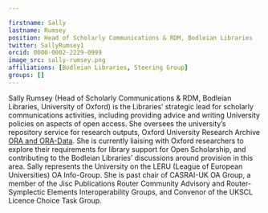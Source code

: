 ```yaml
---

firstname: Sally
lastname: Rumsey
position: Head of Scholarly Communications & RDM, Bodleian Libraries
twitter: SallyRumsey1
orcid: 0000-0002-2229-0999
image_src: sally-rumsey.png
affiliations: [Bodleian Libraries, Steering Group]
groups: []
---
```


Sally Rumsey (Head of Scholarly Communications & RDM, Bodleian Libraries, University of Oxford) is the Libraries’ strategic lead for scholarly communications activities, including providing advice and writing University policies on aspects of open access. She oversees the university’s repository service for research outputs, Oxford University Research Archive [ORA and ORA-Data](https://ora.ox.ac.uk/). She is currently liaising with Oxford researchers to explore their requirements for library support for Open Scholarship, and contributing to the Bodleian Libraries’ discussions around provision in this area. Sally represents the University on the LERU (League of European Universities) OA Info-Group. She is past chair of CASRAI-UK OA Group, a member of the Jisc Publications Router Community Advisory and Router-Symplectic Elements Interoperability Groups, and Convenor of the UKSCL Licence Choice Task Group.
